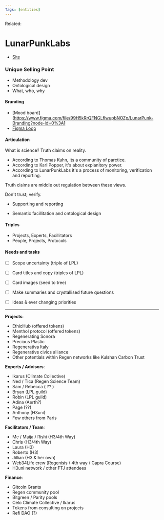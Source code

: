 ```yaml
---
Tags: [entities]
---
```

Related: 
# LunarPunkLabs
- [Site](http:www.lunarpunklabs.org)

### Unique Selling Point
- Methodology dev
- Ontological design
- What, who, why

#### Branding
- [Mood board](https://www.figma.com/file/99H5kRrQFNGLflwupbNOZp/LunarPunk-Branding?node-id=0%3A1
- [Figma Logo](https://www.figma.com/file/vfMTcHrtSo8S4EpvKFmFnQ/Logo)

#### Articulation 
What is science? Truth claims on reality. 
- According to Thomas Kuhn, its a community of parctice.
- According to Karl Popper, it's about explanitory power.
- According to LunarPunkLabs it's a process of monitoring, verification and reporting. 

Truth claims are middle out regulation between these views.

Don't trust; verify. 
- Supporting and reporting

- Semantic facillitation and ontological design

#### Triples
- Projects, Experts, Facillitators
- People, Projects, Protocols

#### Needs and tasks
- [ ] Scope uncertainty (triple of LPL)
- [ ] Card titles and copy (triples of LPL)
- [ ] Card images (seed to tree)
- [ ] Make summaries and crystallised future questions
- [ ] Ideas & ever changing priorities






---
**Projects**: 
- EthicHub (offered tokens) 
- Menthol protocol (offered tokens) 
- Regenerating Sonora 
- Precious Plastic 
- Regenerativa Italy 
- Regenerative civics alliance 
- Other potentials within Regen networks like Kulshan Carbon Trust 

**Experts / Advisors**: 
- Ikarus (Climate Collective) 
- Ned / Tica (Regen Science Team) 
- Sam / Rebecca ( ?? ) 
- Bryan (LPL guild) 
- Robin (LPL guild) 
- Adina (Aerth?)
- Page (??) 
- Anthony (H3uni) 
- Few others from Paris 
  
**Facilitators / Team**: 
- Me / Maija / Rishi (H3/4th Way) 
- Chris (H3/4th Way) 
- Laura (H3) 
- Roberto (H3) 
- Jillian (H3 & her own) 
- Web34Life crew (Regenisis / 4th way / Capra Course) 
- H3uni network / other FTJ attendees 
  
**Finance**: 
- Gitcoin Grants 
- Regen community pool 
- Bitgreen / Parity pools 
- Celo Climate Collective / Ikarus 
- Tokens from consulting on projects 
- Refi DAO (?)
